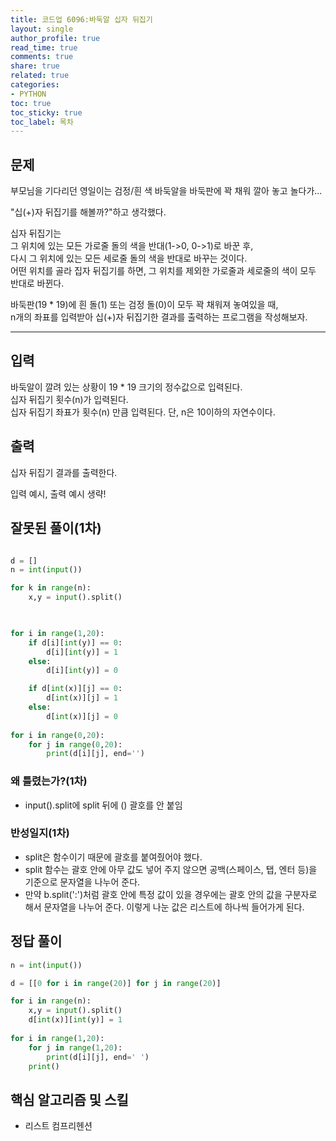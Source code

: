 ```yaml
---
title: 코드업 6096:바둑알 십자 뒤집기
layout: single
author_profile: true
read_time: true
comments: true
share: true
related: true
categories:
- PYTHON
toc: true
toc_sticky: true
toc_label: 목차
---
```


## 문제 
부모님을 기다리던 영일이는 검정/흰 색 바둑알을 바둑판에 꽉 채워 깔아 놓고 놀다가...<br>

"십(+)자 뒤집기를 해볼까?"하고 생각했다.<br>

십자 뒤집기는<br>
그 위치에 있는 모든 가로줄 돌의 색을 반대(1->0, 0->1)로 바꾼 후, <br>
다시 그 위치에 있는 모든 세로줄 돌의 색을 반대로 바꾸는 것이다.<br>
어떤 위치를 골라 집자 뒤집기를 하면, 그 위치를 제외한 가로줄과 세로줄의 색이 모두 반대로 바뀐다.<br>

바둑판(19 * 19)에 흰 돌(1) 또는 검정 돌(0)이 모두 꽉 채워져 놓여있을 때,<br>
n개의 좌표를 입력받아 십(+)자 뒤집기한 결과를 출력하는 프로그램을 작성해보자.<br>



------

## 입력
바둑알이 깔려 있는 상황이 19 * 19 크기의 정수값으로 입력된다.<br>
십자 뒤집기 횟수(n)가 입력된다.<br>
십자 뒤집기 좌표가 횟수(n) 만큼 입력된다. 단, n은 10이하의 자연수이다.<br>

## 출력
십자 뒤집기 결과를 출력한다.<br>

입력 예시, 출력 예시 생략!



## 잘못된 풀이(1차)
```python

d = []
n = int(input())

for k in range(n):
    x,y = input().split()
    


for i in range(1,20):
    if d[i][int(y)] == 0:
        d[i][int(y)] = 1
    else:
        d[i][int(y)] = 0 

    if d[int(x)][j] == 0:
        d[int(x)][j] = 1
    else:
        d[int(x)][j] = 0 
        
for i in range(0,20):
    for j in range(0,20):
        print(d[i][j], end='')


```
### 왜 틀렸는가?(1차)
- input().split에 split 뒤에 () 괄호를 안 붙임 

### 반성일지(1차)
- split은 함수이기 때문에 괄호를 붙여줬어야 했다.<br>
- split 함수는 괄호 안에 아무 값도 넣어 주지 않으면 공백(스페이스, 탭, 엔터 등)을 기준으로 문자열을 나누어 준다. <br>
- 만약 b.split(':')처럼 괄호 안에 특정 값이 있을 경우에는 괄호 안의 값을 구분자로 해서 문자열을 나누어 준다. 이렇게 나눈 값은 리스트에 하나씩 들어가게 된다.<br>

## 정답 풀이
```python
n = int(input())

d = [[0 for i in range(20)] for j in range(20)]

for i in range(n):
    x,y = input().split()
    d[int(x)][int(y)] = 1 
    
for i in range(1,20):
    for j in range(1,20):
        print(d[i][j], end=' ')
    print()
```

## 핵심 알고리즘 및 스킬
- 리스트 컴프리헨션 



    